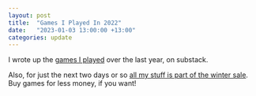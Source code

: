 ```yaml
---
layout: post
title:  "Games I Played In 2022"
date:   "2023-01-03 13:00:00 +13:00"
categories: update
--- 
```

I wrote up the [games I played](https://genericgamesnz.substack.com/p/my-rpgs-played-in-2022) over the last year, on substack.

Also, for just the next two days or so [all my stuff is part of the winter sale](https://itch.io/s/84023/itchio-winter-sale). Buy games for less money, if you want!

